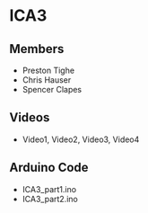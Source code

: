 # ICA3

## Members
* Preston Tighe
* Chris Hauser
* Spencer Clapes


## Videos
* Video1, Video2, Video3, Video4

## Arduino Code
* ICA3_part1.ino
* ICA3_part2.ino
